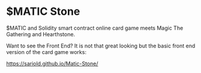# $MATIC Stone
$MATIC and Solidity smart contract online card game meets Magic The Gathering and Hearthstone.

Want to see the Front End? It is not that great looking but the basic front end version of the card game works:

https://sariold.github.io/Matic-Stone/
